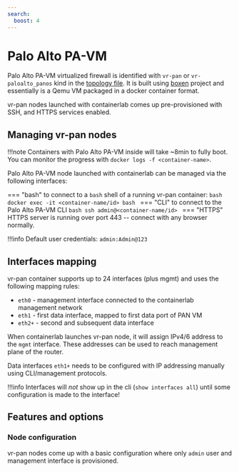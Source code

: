 ```yaml
---
search:
  boost: 4
---
```

# Palo Alto PA-VM

Palo Alto PA-VM virtualized firewall is identified with `vr-pan` or `vr-paloalto_panos` kind in the [topology file](../topo-def-file.md). It is built using [boxen](https://github.com/carlmontanari/boxen/) project and essentially is a Qemu VM packaged in a docker container format.

vr-pan nodes launched with containerlab comes up pre-provisioned with SSH, and HTTPS services enabled.

## Managing vr-pan nodes

!!!note
    Containers with Palo Alto PA-VM inside will take ~8min to fully boot.  
    You can monitor the progress with `docker logs -f <container-name>`.

Palo Alto PA-VM node launched with containerlab can be managed via the following interfaces:

=== "bash"
    to connect to a `bash` shell of a running vr-pan container:
    ```bash
    docker exec -it <container-name/id> bash
    ```
=== "CLI"
    to connect to the Palo Alto PA-VM CLI
    ```bash
    ssh admin@<container-name/id>
    ```
=== "HTTPS"
    HTTPS server is running over port 443 -- connect with any browser normally.

!!!info
    Default user credentials: `admin:Admin@123`

## Interfaces mapping
vr-pan container supports up to 24 interfaces (plus mgmt) and uses the following mapping rules:

* `eth0` - management interface connected to the containerlab management network
* `eth1` - first data interface, mapped to first data port of PAN VM
* `eth2+` - second and subsequent data interface

When containerlab launches vr-pan node, it will assign IPv4/6 address to the `mgmt` interface. These addresses can be used to reach management plane of the router.

Data interfaces `eth1+` needs to be configured with IP addressing manually using CLI/management protocols.

!!!info
    Interfaces will *not* show up in the cli (`show interfaces all`) until some configuration is made to the interface!


## Features and options
### Node configuration
vr-pan nodes come up with a basic configuration where only `admin` user and management interface is provisioned.
